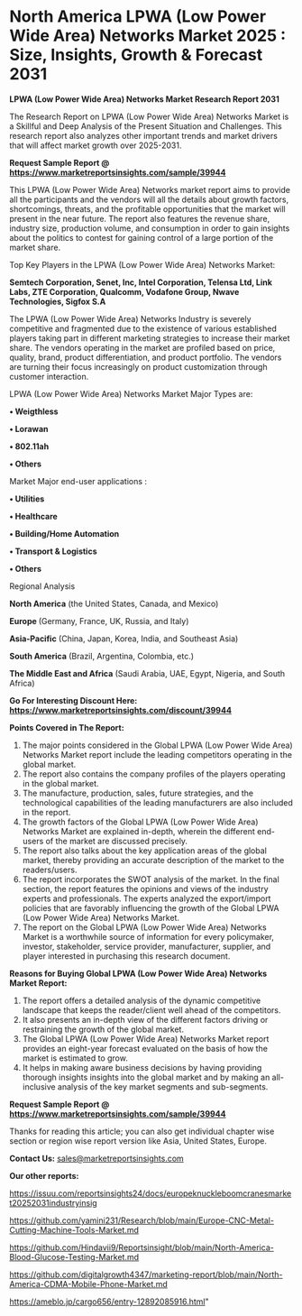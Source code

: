 # North America LPWA (Low Power Wide Area) Networks Market 2025 : Size, Insights, Growth & Forecast 2031

<strong>LPWA (Low Power Wide Area) Networks Market Research Report 2031</strong>

The Research Report on LPWA (Low Power Wide Area) Networks Market is a Skillful and Deep Analysis of the Present Situation and Challenges. This research report also analyzes other important trends and market drivers that will affect market growth over 2025-2031.

<strong>Request Sample Report @ <a href=https://www.marketreportsinsights.com/sample/39944>https://www.marketreportsinsights.com/sample/39944</a></strong>

This LPWA (Low Power Wide Area) Networks market report aims to provide all the participants and the vendors will all the details about growth factors, shortcomings, threats, and the profitable opportunities that the market will present in the near future. The report also features the revenue share, industry size, production volume, and consumption in order to gain insights about the politics to contest for gaining control of a large portion of the market share.

Top Key Players in the LPWA (Low Power Wide Area) Networks Market:

<strong>Semtech Corporation, Senet, Inc, Intel Corporation, Telensa Ltd, Link Labs, ZTE Corporation, Qualcomm, Vodafone Group, Nwave Technologies, Sigfox S.A</strong>

The LPWA (Low Power Wide Area) Networks Industry is severely competitive and fragmented due to the existence of various established players taking part in different marketing strategies to increase their market share. The vendors operating in the market are profiled based on price, quality, brand, product differentiation, and product portfolio. The vendors are turning their focus increasingly on product customization through customer interaction.

LPWA (Low Power Wide Area) Networks Market Major Types are:

<strong>•  Weigthless

•  Lorawan

•  802.11ah

•  Others</strong>

Market Major end-user applications :

<strong>•  Utilities

•  Healthcare

•  Building/Home Automation

•  Transport & Logistics

•  Others</strong>

Regional Analysis

</u><strong><b>North America</b></strong> (the United States, Canada, and Mexico)

<strong><b>Europe </b></strong>(Germany, France, UK, Russia, and Italy)

<strong><b>Asia-Pacific</b></strong> (China, Japan, Korea, India, and Southeast Asia)

<strong><b>South America</b></strong> (Brazil, Argentina, Colombia, etc.)

<strong><b>The Middle East and Africa</b></strong> (Saudi Arabia, UAE, Egypt, Nigeria, and South Africa)

<strong>Go For Interesting Discount Here: <a href=https://www.marketreportsinsights.com/discount/39944>https://www.marketreportsinsights.com/discount/39944</a></strong>

<strong>Points Covered in The Report:</strong>
<ol>
  <li>The major points considered in the Global LPWA (Low Power Wide Area) Networks Market report include the leading competitors operating in the global market.</li>
  <li>The report also contains the company profiles of the players operating in the global market.</li>
  <li>The manufacture, production, sales, future strategies, and the technological capabilities of the leading manufacturers are also included in the report.</li>
  <li>The growth factors of the Global LPWA (Low Power Wide Area) Networks Market are explained in-depth, wherein the different end-users of the market are discussed precisely.</li>
  <li>The report also talks about the key application areas of the global market, thereby providing an accurate description of the market to the readers/users.</li>
  <li>The report incorporates the SWOT analysis of the market. In the final section, the report features the opinions and views of the industry experts and professionals. The experts analyzed the export/import policies that are favorably influencing the growth of the Global LPWA (Low Power Wide Area) Networks Market.</li>
  <li>The report on the Global LPWA (Low Power Wide Area) Networks Market is a worthwhile source of information for every policymaker, investor, stakeholder, service provider, manufacturer, supplier, and player interested in purchasing this research document.</li>
</ol>
<strong>Reasons for Buying Global LPWA (Low Power Wide Area) Networks Market Report:</strong>

<ol>
  <li>The report offers a detailed analysis of the dynamic competitive landscape that keeps the reader/client well ahead of the competitors.</li>
  <li>It also presents an in-depth view of the different factors driving or restraining the growth of the global market.</li>
  <li>The Global LPWA (Low Power Wide Area) Networks Market report provides an eight-year forecast evaluated on the basis of how the market is estimated to grow.</li>
  <li>It helps in making aware business decisions by having providing thorough insights insights into the global market and by making an all-inclusive analysis of the key market segments and sub-segments.</li>
</ol>
<strong>Request Sample Report @ <a href=https://www.marketreportsinsights.com/sample/39944>https://www.marketreportsinsights.com/sample/39944</a></strong>


Thanks for reading this article; you can also get individual chapter wise section or region wise report version like Asia, United States, Europe.

<strong>Contact Us:</strong>
sales@marketreportsinsights.com

<strong>Our other reports:</strong>

<a href=https://issuu.com/reportsinsights24/docs/europeknuckleboomcranesmarket20252031industryinsig>https://issuu.com/reportsinsights24/docs/europeknuckleboomcranesmarket20252031industryinsig</a>

<a href=https://github.com/yamini231/Research/blob/main/Europe-CNC-Metal-Cutting-Machine-Tools-Market.md>https://github.com/yamini231/Research/blob/main/Europe-CNC-Metal-Cutting-Machine-Tools-Market.md</a>

<a href=https://github.com/Hindavii9/Reportsinsight/blob/main/North-America-Blood-Glucose-Testing-Market.md>https://github.com/Hindavii9/Reportsinsight/blob/main/North-America-Blood-Glucose-Testing-Market.md</a>

<a href=https://github.com/digitalgrowth4347/marketing-report/blob/main/North-America-CDMA-Mobile-Phone-Market.md>https://github.com/digitalgrowth4347/marketing-report/blob/main/North-America-CDMA-Mobile-Phone-Market.md</a>

<a href=https://ameblo.jp/cargo656/entry-12892085916.html>https://ameblo.jp/cargo656/entry-12892085916.html</a>"

